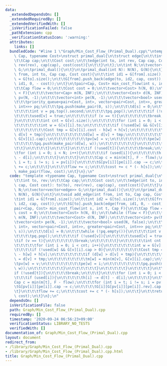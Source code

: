 ```yaml
---
data:
  _extendedDependsOn: []
  _extendedRequiredBy: []
  _extendedVerifiedWith: []
  _isVerificationFailed: false
  _pathExtension: cpp
  _verificationStatusIcon: ':warning:'
  attributes:
    links: []
  bundledCode: "#line 1 \"Graph/Min_Cost_Flow_(Primal_Dual).cpp\"\ntemplate <typename\
    \ Cap, typename Cost>\nstruct primal_dual{\n\tstruct edge{\n\t\tint to, rev;\n\
    \t\tCap cap;\n\t\tCost cost;\n\t\tedge(int to, int rev, Cap cap, Cost cost): to(to),\
    \ rev(rev), cap(cap), cost(cost){\n\t\t}\n\t};\n\tint N;\n\tvector<vector<edge>>\
    \ G;\n\tprimal_dual(){\n\t}\n\tprimal_dual(int N): N(N), G(N){\n\t}\n\tvoid add_edge(int\
    \ from, int to, Cap cap, Cost cost){\n\t\tint id1 = G[from].size();\n\t\tint id2\
    \ = G[to].size();\n\t\tG[from].push_back(edge(to, id2, cap, cost));\n\t\tG[to].push_back(edge(from,\
    \ id1, 0, - cost));\n\t}\n\tpair<Cap, Cost> min_cost_flow(int s, int t, Cap F){\n\
    \t\tCap flow = 0;\n\t\tCost cost = 0;\n\t\tvector<Cost> h(N, 0);\n\t\twhile (flow\
    \ < F){\n\t\t\tvector<Cap> m(N, INF);\n\t\t\tvector<Cost> d(N, INF);\n\t\t\tvector<int>\
    \ pv(N, -1);\n\t\t\tvector<int> pe(N, -1);\n\t\t\tvector<bool> used(N, false);\n\
    \t\t\tpriority_queue<pair<Cost, int>, vector<pair<Cost, int>>, greater<pair<Cost,\
    \ int>>> pq;\n\t\t\tpq.push(make_pair(0, s));\n\t\t\td[s] = 0;\n\t\t\twhile (!pq.empty()){\n\
    \t\t\t\tint v = pq.top().second;\n\t\t\t\tpq.pop();\n\t\t\t\tif (!used[v]){\n\t\
    \t\t\t\tused[v] = true;\n\t\t\t\t\tif (v == t){\n\t\t\t\t\t\tbreak;\n\t\t\t\t\t\
    }\n\t\t\t\t\tint cnt = G[v].size();\n\t\t\t\t\tfor (int i = 0; i < cnt; i++){\n\
    \t\t\t\t\t\tint w = G[v][i].to;\n\t\t\t\t\t\tif (!used[w] && G[v][i].cap > 0){\n\
    \t\t\t\t\t\t\tCost tmp = G[v][i].cost - h[w] + h[v];\n\t\t\t\t\t\t\tif (d[w] >\
    \ d[v] + tmp){\n\t\t\t\t\t\t\t\td[w] = d[v] + tmp;\n\t\t\t\t\t\t\t\tm[w] = min(m[v],\
    \ G[v][i].cap);\n\t\t\t\t\t\t\t\tpv[w] = v;\n\t\t\t\t\t\t\t\tpe[w] = i;\n\t\t\t\
    \t\t\t\t\tpq.push(make_pair(d[w], w));\n\t\t\t\t\t\t\t}\n\t\t\t\t\t\t}\n\t\t\t\
    \t\t}\n\t\t\t\t}\n\t\t\t}\n\t\t\tif (!used[t]){\n\t\t\t\tbreak;\n\t\t\t}\n\t\t\
    \tfor (int i = 0; i < N; i++){\n\t\t\t\tif (used[i]){\n\t\t\t\t\th[i] -= d[t]\
    \ - d[i];\n\t\t\t\t}\n\t\t\t}\n\t\t\tCap c = min(m[t], F - flow);\n\t\t\tfor (int\
    \ i = t; i != s; i = pv[i]){\n\t\t\t\tG[pv[i]][pe[i]].cap -= c;\n\t\t\t\tG[i][G[pv[i]][pe[i]].rev].cap\
    \ += c;\n\t\t\t}\n\t\t\tflow += c;\n\t\t\tcost += c * (- h[s]);\n\t\t}\n\t\treturn\
    \ make_pair(flow, cost);\n\t}\n};\n"
  code: "template <typename Cap, typename Cost>\nstruct primal_dual{\n\tstruct edge{\n\
    \t\tint to, rev;\n\t\tCap cap;\n\t\tCost cost;\n\t\tedge(int to, int rev, Cap\
    \ cap, Cost cost): to(to), rev(rev), cap(cap), cost(cost){\n\t\t}\n\t};\n\tint\
    \ N;\n\tvector<vector<edge>> G;\n\tprimal_dual(){\n\t}\n\tprimal_dual(int N):\
    \ N(N), G(N){\n\t}\n\tvoid add_edge(int from, int to, Cap cap, Cost cost){\n\t\
    \tint id1 = G[from].size();\n\t\tint id2 = G[to].size();\n\t\tG[from].push_back(edge(to,\
    \ id2, cap, cost));\n\t\tG[to].push_back(edge(from, id1, 0, - cost));\n\t}\n\t\
    pair<Cap, Cost> min_cost_flow(int s, int t, Cap F){\n\t\tCap flow = 0;\n\t\tCost\
    \ cost = 0;\n\t\tvector<Cost> h(N, 0);\n\t\twhile (flow < F){\n\t\t\tvector<Cap>\
    \ m(N, INF);\n\t\t\tvector<Cost> d(N, INF);\n\t\t\tvector<int> pv(N, -1);\n\t\t\
    \tvector<int> pe(N, -1);\n\t\t\tvector<bool> used(N, false);\n\t\t\tpriority_queue<pair<Cost,\
    \ int>, vector<pair<Cost, int>>, greater<pair<Cost, int>>> pq;\n\t\t\tpq.push(make_pair(0,\
    \ s));\n\t\t\td[s] = 0;\n\t\t\twhile (!pq.empty()){\n\t\t\t\tint v = pq.top().second;\n\
    \t\t\t\tpq.pop();\n\t\t\t\tif (!used[v]){\n\t\t\t\t\tused[v] = true;\n\t\t\t\t\
    \tif (v == t){\n\t\t\t\t\t\tbreak;\n\t\t\t\t\t}\n\t\t\t\t\tint cnt = G[v].size();\n\
    \t\t\t\t\tfor (int i = 0; i < cnt; i++){\n\t\t\t\t\t\tint w = G[v][i].to;\n\t\t\
    \t\t\t\tif (!used[w] && G[v][i].cap > 0){\n\t\t\t\t\t\t\tCost tmp = G[v][i].cost\
    \ - h[w] + h[v];\n\t\t\t\t\t\t\tif (d[w] > d[v] + tmp){\n\t\t\t\t\t\t\t\td[w]\
    \ = d[v] + tmp;\n\t\t\t\t\t\t\t\tm[w] = min(m[v], G[v][i].cap);\n\t\t\t\t\t\t\t\
    \tpv[w] = v;\n\t\t\t\t\t\t\t\tpe[w] = i;\n\t\t\t\t\t\t\t\tpq.push(make_pair(d[w],\
    \ w));\n\t\t\t\t\t\t\t}\n\t\t\t\t\t\t}\n\t\t\t\t\t}\n\t\t\t\t}\n\t\t\t}\n\t\t\t\
    if (!used[t]){\n\t\t\t\tbreak;\n\t\t\t}\n\t\t\tfor (int i = 0; i < N; i++){\n\t\
    \t\t\tif (used[i]){\n\t\t\t\t\th[i] -= d[t] - d[i];\n\t\t\t\t}\n\t\t\t}\n\t\t\t\
    Cap c = min(m[t], F - flow);\n\t\t\tfor (int i = t; i != s; i = pv[i]){\n\t\t\t\
    \tG[pv[i]][pe[i]].cap -= c;\n\t\t\t\tG[i][G[pv[i]][pe[i]].rev].cap += c;\n\t\t\
    \t}\n\t\t\tflow += c;\n\t\t\tcost += c * (- h[s]);\n\t\t}\n\t\treturn make_pair(flow,\
    \ cost);\n\t}\n};\n"
  dependsOn: []
  isVerificationFile: false
  path: Graph/Min_Cost_Flow_(Primal_Dual).cpp
  requiredBy: []
  timestamp: '2020-09-24 06:56:23+09:00'
  verificationStatus: LIBRARY_NO_TESTS
  verifiedWith: []
documentation_of: Graph/Min_Cost_Flow_(Primal_Dual).cpp
layout: document
redirect_from:
- /library/Graph/Min_Cost_Flow_(Primal_Dual).cpp
- /library/Graph/Min_Cost_Flow_(Primal_Dual).cpp.html
title: Graph/Min_Cost_Flow_(Primal_Dual).cpp
---
```

